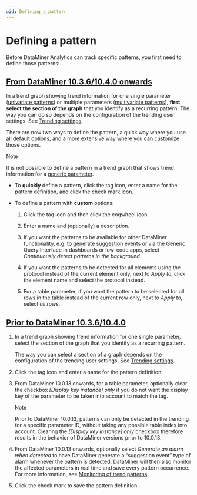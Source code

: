```yaml
---
uid: Defining_a_pattern
---
```


# Defining a pattern

Before DataMiner Analytics can track specific patterns, you first need to define those patterns:

## [From DataMiner 10.3.6/10.4.0 onwards](#tab/tabid-1)

In a trend graph showing trend information for one single parameter ([univariate patterns](xref:Working_with_pattern_matching#univariate-patterns)) or multiple parameters ([multivariate patterns](xref:Working_with_pattern_matching#multivariate-patterns)), **first select the section of the graph** that you identify as a recurring pattern. The way you can do so depends on the configuration of the trending user settings. See [Trending settings](xref:User_settings#trending-settings).

There are now two ways to define the pattern, a quick way where you use all default options, and a more extensive way where you can customize those options.<!-- RN 36114 -->

> [!NOTE]
> It is not possible to define a pattern in a trend graph that shows trend information for a [generic parameter](xref:General_parameters)<!--RN 40086-->.

- To **quickly** define a pattern, click the tag icon, enter a name for the pattern definition, and click the check mark icon.

- To define a pattern with **custom** options:

  1. Click the tag icon and then click the cogwheel icon.

  1. Enter a name and (optionally) a description.

  1. If you want the patterns to be available for other DataMiner functionality, e.g. to [generate suggestion events](xref:Monitoring_of_trend_patterns) or via the Generic Query Interface in dashboards or low-code apps, select *Continuously detect patterns in the background*.

  1. If you want the patterns to be detected for all elements using the protocol instead of the current element only, next to *Apply to*, click the element name and select the protocol instead.

  1. For a table parameter, if you want the pattern to be selected for all rows in the table instead of the current row only, next to *Apply to*, select *all rows*.

## [Prior to DataMiner 10.3.6/10.4.0](#tab/tabid-2)

1. In a trend graph showing trend information for one single parameter, select the section of the graph that you identify as a recurring pattern.

   The way you can select a section of a graph depends on the configuration of the trending user settings. See [Trending settings](xref:User_settings#trending-settings).

1. Click the tag icon and enter a name for the pattern definition.

1. From DataMiner 10.0.13 onwards, for a table parameter, optionally clear the checkbox *\[Display key instance\] only* if you do not want the display key of the parameter to be taken into account to match the tag.

   > [!NOTE]
   > Prior to DataMiner 10.0.13, patterns can only be detected in the trending for a specific parameter ID, without taking any possible table index into account. Clearing the *\[Display key instance\] only* checkbox therefore results in the behavior of DataMiner versions prior to 10.0.13.

1. From DataMiner 10.0.13 onwards, optionally select *Generate an alarm when detected* to have DataMiner generate a “suggestion event” type of alarm whenever the pattern is detected. DataMiner will then also monitor the affected parameters in real time and save every pattern occurrence. For more information, see [Monitoring of trend patterns](xref:Monitoring_of_trend_patterns).

1. Click the check mark to save the pattern definition.

